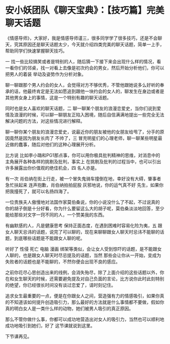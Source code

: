 # 安小妖团队《聊天宝典》：【技巧篇】完美聊天话题

《情感导师》，大家好，我是情感导师谨三，很多同学学了很多技巧，还是不会聊天，究其原因还是聊天话题太少，今天就介绍四类完美的聊天话题，简单一上手，帮助同学们快速掌握聊天技巧。

一 找一些比较搞笑或者是特别的人，随后猜一下接下来会出现什么样的情况，看一看你们的邻桌，找一对看上去像是初次约会的男女，然后开始分析他们，你可以把男人的着装 举动及姿势作为分析对象。

聊一聊跟那个男人约会的女人，会觉得对方不够优秀，不管他跟她说多么好听的奉承的话，他最终肯定是无法如愿追到跟他一块约会的女人的，聊发生在身边或者是其他男女身上的事情，这是一个特别有趣的聊天话题。

同时也是女人喜欢的聊天话题，二 聊一聊某个朋友的浪漫恋爱史，当你们说到爱情及浪漫的时候，可以聊一聊朋友正陷入困境，随后自信满满地提出一些完全无法解决问题的方法，对这些情况进行解释。

聊一聊你某个朋友的浪漫恋爱史，说最近你的朋友被他的女朋友给甩了，分手的原因竟然是因为朋友长肉了 不帅了，三 冒充明星们的心理老师，聊一聊某些明星最近做的蠢事，随后对他们的这种心理展开分析。

比方说 比如李小璐和PG1那点事，你可以用你极具批判精神的思维，对消息中的主角展开各种各样的挑剔及批判，事实上 在挑剔及批判的过程当中，也可以引出许多展露出你价值观的绝佳机会，四 名人亦是。

有一次 肖伯纳在街上行走，被一个冒失鬼骑车撞倒在地，幸好没有大碍，肇事者急忙扶起来 连声抱歉，肖伯纳拍拍屁股 灰邪地说，你的运气真不好 先生，如果你把我撞死了，就可以名扬四海了。

一位贵族夫人傲慢地对法国作家莫伯桑说，你的小说没什么了不起，不过说真的 你的胡子倒是十分好看，你为什么要留这么大的胡子呢，莫伯桑淡淡地回答，至少能给那些对文字一窍不同的人，一个赞美我的东西。

有幽默感的人，凡是健康思考 保持正面态度，在遇到困难时容易化险为夷，五 跟女人聊天忌讳的话题，说完了可以聊的，现在来聊聊跟女人聊天时忌讳不能聊的话题，到底哪些话题是不能跟女人聊的呢。

听好了 性侵 死亡 电脑 漫画 绑架等类似，会让女人受到惊吓的话题，是不能跟女人聊的，也是跟女人聊天时尽忌提及的话题，当然 那些会让你从一开始，变成为失败者的话题也是不能聊的，不然你便会出现不良的感应。

之前你花尽心思创造出来的线例，会消失殆尽，除了上面介绍的这些话题以外，你在和女生聊天的时候，还需要避免提及对自己负面的言论，比方说你此时此刻特别的绝望，你已经很长时间没有谈过恋爱了，请时刻记住。

追求女生最重要的一点，便是在你跟女人之间，营造强有力的情感吸引，如果你真的不知道该如何提升创造吸引力，那么最好的方法就是什么事情都不要做，假如你真的明白女人是一类什么样的动物，她们被男人吸引的真正原因。

那么不管你做什么事，你都可以成功地营造出对女人的吸引力，当然也可以顺利地成功地吸引到她们，好了 这节课就说到这里。

下节课再见。